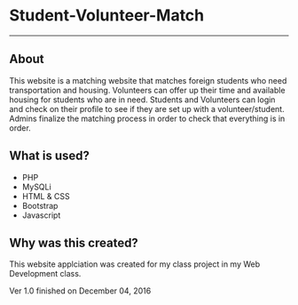 # Student-Volunteer-Match
--------------------------

## About
This website is a matching website that matches foreign students who need transportation and housing. Volunteers can offer up their time and available housing for students who are in need. Students and Volunteers can login and check on their profile to see if they are set up with a volunteer/student. Admins finalize the matching process in order to check that everything is in order. 

## What is used?
- PHP
- MySQLi
- HTML & CSS
- Bootstrap
- Javascript

## Why was this created?

This website applciation was created for my class project in my Web Development class. 

Ver 1.0 finished on December 04, 2016